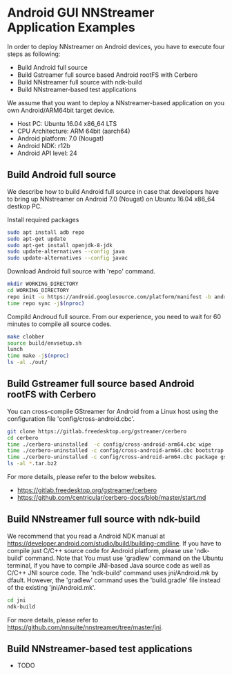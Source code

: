 # Android GUI NNStreamer Application Examples

In order to deploy NNstreamer on Android devices, you have to execute four steps as following:
 * Build Android full source
 * Build Gstreamer full source based Android rootFS with Cerbero
 * Build NNstreamer full source with ndk-build
 * Build NNstreamer-based test applications

We assume that you want to deploy a NNstreamer-based application on you own Android/ARM64bit target device.
 * Host PC: Ubuntu 16.04 x86_64 LTS
 * CPU Architecture: ARM 64bit (aarch64)
 * Android platform: 7.0 (Nougat)
 * Android NDK: r12b
 * Android API level: 24

## Build Android full source
We describe how to build Android full source in case that developers have to bring up NNstreamer
on Android 7.0 (Nougat) on Ubuntu 16.04 x86_64 destkop PC.

Install required packages
```bash
sudo apt install adb repo
sudo apt-get update
sudo apt-get install openjdk-8-jdk
sudo update-alternatives --config java
sudo update-alternatives --config javac
```

Download Android full source with 'repo' command.
```bash
mkdir WORKING_DIRECTORY
cd WORKING_DIRECTORY
repo init -u https://android.googlesource.com/platform/manifest -b android-7.0.0_r35   
time repo sync -j$(nproc)

```

Compild Androud full source. From our experience, you need to wait for 60 minutes to compile all source codes.
```bash
make clobber
source build/envsetup.sh
lunch
time make -j$(nproc)
ls -al ./out/
```


## Build Gstreamer full source based Android rootFS with Cerbero
You can cross-compile GStreamer for Android from a Linux host using the configuration file 'config/cross-android.cbc'.
```bash
git clone https://gitlab.freedesktop.org/gstreamer/cerbero
cd cerbero
time ./cerbero-uninstalled  -c config/cross-android-arm64.cbc wipe
time ./cerbero-uninstalled -c config/cross-android-arm64.cbc bootstrap
time ./cerbero-uninstalled -c config/cross-android-arm64.cbc package gstreamer-1.0
ls -al *.tar.bz2
```

For more details, please refer to the below websites.
 * https://gitlab.freedesktop.org/gstreamer/cerbero
 * https://github.com/centricular/cerbero-docs/blob/master/start.md


## Build NNstreamer full source with ndk-build
We recommend that you read a Android NDK manual at https://developer.android.com/studio/build/building-cmdline.
If you have to compile just C/C++ source code for Android platform, please use 'ndk-build' command.
Note that You must use 'gradlew' command on the Ubuntu terminal, if you have to compile JNI-based Java source code
as well as C/C++ JNI source code.  The 'ndk-build' command uses jni/Android.mk by dfault.
However, the 'gradlew' command uses the 'build.gradle' file instead of the existing 'jni/Android.mk'.

```bash
cd jni
ndk-build
```
For more details, please refer to https://github.com/nnsuite/nnstreamer/tree/master/jni.


## Build NNstreamer-based test applications
 * TODO 

